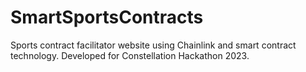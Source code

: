 # SmartSportsContracts
Sports contract facilitator website using Chainlink and smart contract technology. Developed for Constellation Hackathon 2023.
